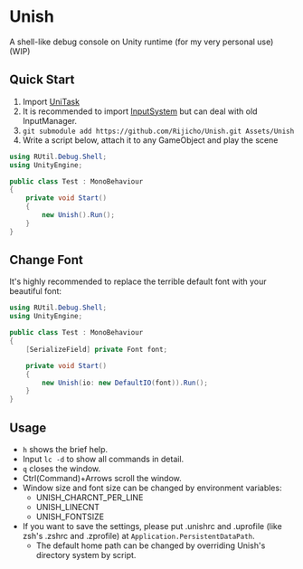 # Unish
A shell-like debug console on Unity runtime (for my very personal use) (WIP)

## Quick Start
1. Import [UniTask](https://github.com/Cysharp/UniTask)
2. It is recommended to import [InputSystem](https://docs.unity3d.com/ja/2019.4/Manual/com.unity.inputsystem.html) but can deal with old InputManager.
3. `git submodule add https://github.com/Rijicho/Unish.git Assets/Unish`
4. Write a script below, attach it to any GameObject and play the scene
```C#
using RUtil.Debug.Shell;
using UnityEngine;

public class Test : MonoBehaviour
{
    private void Start()
    {
        new Unish().Run();
    }
}
```

## Change Font
It's highly recommended to replace the terrible default font with your beautiful font:
```C#
using RUtil.Debug.Shell;
using UnityEngine;

public class Test : MonoBehaviour
{
    [SerializeField] private Font font;

    private void Start()
    {
        new Unish(io: new DefaultIO(font)).Run();
    }
}
```

## Usage
- `h` shows the brief help.
- Input `lc -d` to show all commands in detail.
- `q` closes the window.
- Ctrl(Command)+Arrows scroll the window. 
- Window size and font size can be changed by environment variables:
  - UNISH_CHARCNT_PER_LINE
  - UNISH_LINECNT
  - UNISH_FONTSIZE
- If you want to save the settings, please put .unishrc and .uprofile (like zsh's .zshrc and .zprofile) at `Application.PersistentDataPath`.
  - The default home path can be changed by overriding Unish's directory system by script. 
